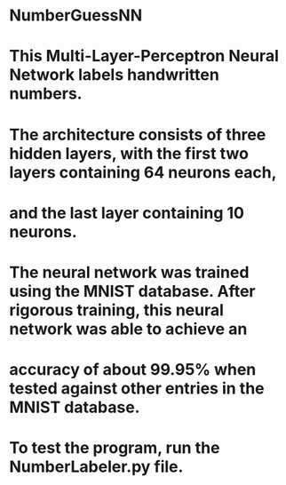 # NumberGuessNN
# This Multi-Layer-Perceptron Neural Network labels handwritten numbers.
# The architecture consists of three hidden layers, with the first two layers containing 64 neurons each, 
# and the last layer containing 10 neurons.
# 
# The neural network was trained using the MNIST database. After rigorous training, this neural network was able to achieve an
# accuracy of about 99.95% when tested against other entries in the MNIST database.

# To test the program, run the NumberLabeler.py file.
